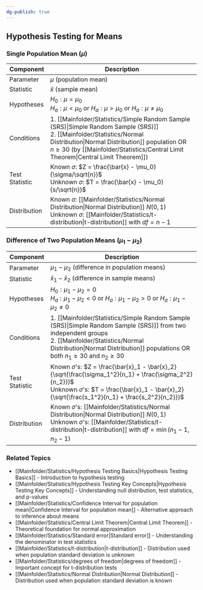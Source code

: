 ```yaml
---
dg-publish: true
---
```


## Hypothesis Testing for Means

### Single Population Mean ($\mu$)
| Component | Description |
|-----------|-------------|
| Parameter | $\mu$ (population mean) |
| Statistic | $\bar{x}$ (sample mean) |
| Hypotheses | $H_0: \mu = \mu_0$ <br> $H_a: \mu < \mu_0$ or $H_a: \mu > \mu_0$ or $H_a: \mu \neq \mu_0$ |
| Conditions | 1. [[Mainfolder/Statistics/Simple Random Sample (SRS)\|Simple Random Sample (SRS)]] <br> 2. [[Mainfolder/Statistics/Normal Distribution\|Normal Distribution]] population OR $n \geq 30$ (by [[Mainfolder/Statistics/Central Limit Theorem\|Central Limit Theorem]]) |
| Test Statistic | Known $\sigma$: $Z = \frac{\bar{x} - \mu_0}{\sigma/\sqrt{n}}$ <br> Unknown $\sigma$: $T = \frac{\bar{x} - \mu_0}{s/\sqrt{n}}$ |
| Distribution | Known $\sigma$: [[Mainfolder/Statistics/Normal Distribution\|Normal Distribution]] $N(0,1)$ <br> Unknown $\sigma$: [[Mainfolder/Statistics/t-distribution\|t-distribution]] with $df = n-1$ |

### Difference of Two Population Means ($\mu_1 - \mu_2$)
| Component | Description |
|-----------|-------------|
| Parameter | $\mu_1 - \mu_2$ (difference in population means) |
| Statistic | $\bar{x}_1 - \bar{x}_2$ (difference in sample means) |
| Hypotheses | $H_0: \mu_1 - \mu_2 = 0$ <br> $H_a: \mu_1 - \mu_2 < 0$ or $H_a: \mu_1 - \mu_2 > 0$ or $H_a: \mu_1 - \mu_2 \neq 0$ |
| Conditions | 1. [[Mainfolder/Statistics/Simple Random Sample (SRS)\|Simple Random Sample (SRS)]] from two independent groups <br> 2. [[Mainfolder/Statistics/Normal Distribution\|Normal Distribution]] populations OR both $n_1 \geq 30$ and $n_2 \geq 30$ |
| Test Statistic | Known $\sigma$'s: $Z = \frac{\bar{x}_1 - \bar{x}_2}{\sqrt{\frac{\sigma_1^2}{n_1} + \frac{\sigma_2^2}{n_2}}}$ <br> Unknown $\sigma$'s: $T = \frac{\bar{x}_1 - \bar{x}_2}{\sqrt{\frac{s_1^2}{n_1} + \frac{s_2^2}{n_2}}}$ |
| Distribution | Known $\sigma$'s: [[Mainfolder/Statistics/Normal Distribution\|Normal Distribution]] $N(0,1)$ <br> Unknown $\sigma$'s: [[Mainfolder/Statistics/t-distribution\|t-distribution]] with $df = \min(n_1-1, n_2-1)$ |

### Related Topics
* [[Mainfolder/Statistics/Hypothesis Testing Basics\|Hypothesis Testing Basics]] - Introduction to hypothesis testing
* [[Mainfolder/Statistics/Hypothesis Testing Key Concepts\|Hypothesis Testing Key Concepts]] - Understanding null distribution, test statistics, and p-values
* [[Mainfolder/Statistics/Confidence Interval for population mean\|Confidence Interval for population mean]] - Alternative approach to inference about means
* [[Mainfolder/Statistics/Central Limit Theorem\|Central Limit Theorem]] - Theoretical foundation for normal approximation
* [[Mainfolder/Statistics/Standard error\|Standard error]] - Understanding the denominator in test statistics
* [[Mainfolder/Statistics/t-distribution\|t-distribution]] - Distribution used when population standard deviation is unknown
* [[Mainfolder/Statistics/degrees of freedom\|degrees of freedom]] - Important concept for t-distribution tests
* [[Mainfolder/Statistics/Normal Distribution\|Normal Distribution]] - Distribution used when population standard deviation is known 